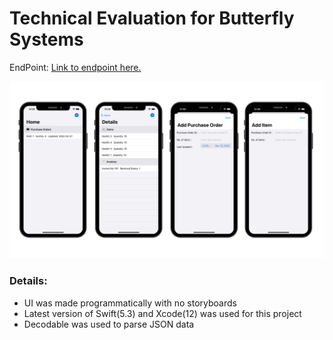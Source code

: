 # Technical Evaluation for Butterfly Systems

EndPoint: [Link to endpoint here.](https://my-json-server.typicode.com/butterfly-systems/sample-data/purchase_orders)

![alt text](https://github.com/hanisa1/BSCodeTest/blob/main/CodeTest.png?raw=true "Screenshots")

### Details:
* UI was made programmatically with no storyboards
* Latest version of Swift(5.3) and Xcode(12) was used for this project
* Decodable was used to parse JSON data
